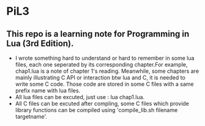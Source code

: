 # PiL3
## This repo is a learning note for Programming in Lua (3rd Edition).
* I wrote something hard to understand or hard to remember in some lua files, each one seperated by its corresponding chapter.For example, chap1.lua is a note of chapter 1's reading. Meanwhile, some chapters are mainly illustrating C API or interaction btw lua and C, it is needed to write some C code. Those code are stored in some C files with a same prefix name with lua files. 
* All lua files can be excuted, just use : lua chap1.lua.
* All C files can be excuted after compling, some C files which provide library functions can be compiled using 'compile_lib.sh filename targetname'.

